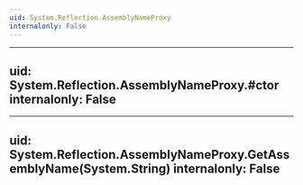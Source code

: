 ```yaml
---
uid: System.Reflection.AssemblyNameProxy
internalonly: False
---
```


---
uid: System.Reflection.AssemblyNameProxy.#ctor
internalonly: False
---

---
uid: System.Reflection.AssemblyNameProxy.GetAssemblyName(System.String)
internalonly: False
---
